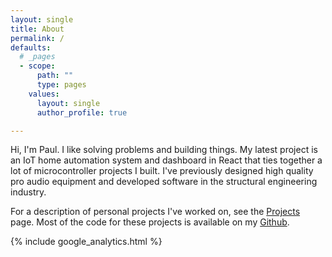 ```yaml
---
layout: single
title: About
permalink: /
defaults:
  # _pages
  - scope:
      path: ""
      type: pages
    values:
      layout: single
      author_profile: true

---
```


Hi, I'm Paul. I like solving problems and building things. My latest project is an IoT home automation system and dashboard in React that ties together a lot of microcontroller projects I built. I've previously designed high quality pro audio equipment and developed software in the structural engineering industry. 

For a description of personal projects I've worked on, see the [Projects](/projects) page. Most of the code for these projects is available on my [Github](https://github.com/pmusgrave).

{% include google_analytics.html %}
